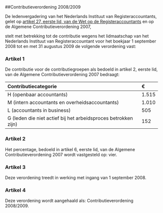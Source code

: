 <meta http-equiv='Content-Type' content='text/html; charset=utf-8' />

##Contributieverordening 2008/2009

De ledenvergadering van het Nederlands Instituut van Registeraccountants,  
gelet op [artikel 27, eerste lid, van de Wet op de Registeraccountants](../../../../wet/wet/op/de/registeraccountants/BWBR0002374/README.md) en op de Algemene Contributieverordening 2007,

stelt met betrekking tot de contributie wegens het lidmaatschap van het Nederlands Instituut van Registeraccountant voor het boekjaar 1 september 2008 tot en met 31 augustus 2009 de volgende verordening vast:

### Artikel  1  

De contributie voor de contributiegroepen als bedoeld in artikel 2, eerste lid, van de Algemene Contributieverordening 2007 bedraagt:  

| Contributiecategorie  | €  |
|:---|:---|
| H (openbaar accountants)  | 1.515  |
| M (intern accountants en overheidsaccountants)  | 1.010  |
| L (accountants in business)  | 505  |
| G (leden die niet actief bij het arbeidsproces betrokken zijn)  | 152  |

### Artikel  2  

Het percentage, bedoeld in artikel 6, eerste lid, van de Algemene Contributieverordening 2007 wordt vastgesteld op: vier.  

### Artikel  3  

Deze verordening treedt in werking met ingang van 1 september 2008.  

### Artikel  4  

Deze verordening wordt aangehaald als: Contributieverordening 2008/2009.  
